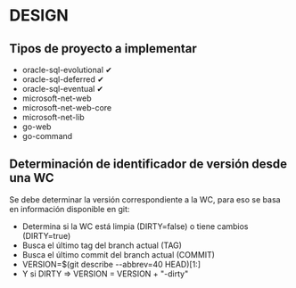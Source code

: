 # DESIGN

## Tipos de proyecto a implementar

- oracle-sql-evolutional ✔
- oracle-sql-deferred ✔
- oracle-sql-eventual ✔
- microsoft-net-web
- microsoft-net-web-core
- microsoft-net-lib
- go-web
- go-command

## Determinación de identificador de versión desde una WC

Se debe determinar la versión correspondiente a la WC, para eso se basa en
información disponible en git:

- Determina si la WC está limpia (DIRTY=false) o tiene cambios (DIRTY=true)
- Busca el último tag del branch actual (TAG)
- Busca el último commit del branch actual (COMMIT)
- VERSION=$(git describe --abbrev=40 HEAD)[1:]
- Y si DIRTY => VERSION = VERSION + "-dirty"
